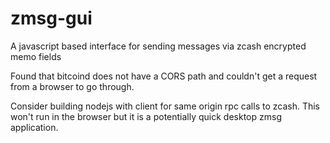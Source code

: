 # zmsg-gui

A javascript based interface for sending messages via zcash encrypted memo fields

Found that bitcoind does not have a CORS path and couldn't get a request from a browser to go through.

Consider building nodejs with client for same origin rpc calls to zcash. This won't run in the browser but it is a potentially quick desktop zmsg application.
